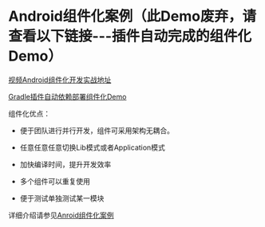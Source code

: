 # Android组件化案例（此Demo废弃，请查看以下链接---插件自动完成的组件化Demo）

[视频Android组件化开发实战地址](http://www.jikexueyuan.com/zhiye/course/84.html?type=18)


[Gradle插件自动依赖部署组件化Demo](https://github.com/Allure0/AndroidComponentDemo)


组件化优点：
-  便于团队进行并行开发，组件可采用架构无耦合。
 
-  任意任意任意切换Lib模式或者Application模式

-   加快编译时间，提升开发效率

-  多个组件可以重复使用

-  便于测试单独测试某一模块


详细介绍请参见[Anroid组件化案例](http://blog.csdn.net/asddavid/article/details/54599688)
